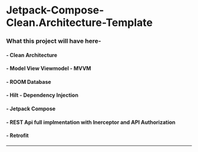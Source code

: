 # Jetpack-Compose-Clean.Architecture-Template
### What this project will have here-
#### - Clean Architecture
#### - Model View Viewmodel - MVVM
#### - ROOM Database
#### - Hilt - Dependency Injection
#### - Jetpack Compose
#### - REST Api full implmentation with Inerceptor and API Authorization
#### - Retrofit
___
